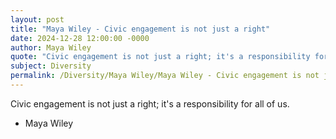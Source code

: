 ```yaml
---
layout: post
title: "Maya Wiley - Civic engagement is not just a right"
date: 2024-12-28 12:00:00 -0000
author: Maya Wiley
quote: "Civic engagement is not just a right; it's a responsibility for all of us."
subject: Diversity
permalink: /Diversity/Maya Wiley/Maya Wiley - Civic engagement is not just a right
---
```


Civic engagement is not just a right; it's a responsibility for all of us.

- Maya Wiley
